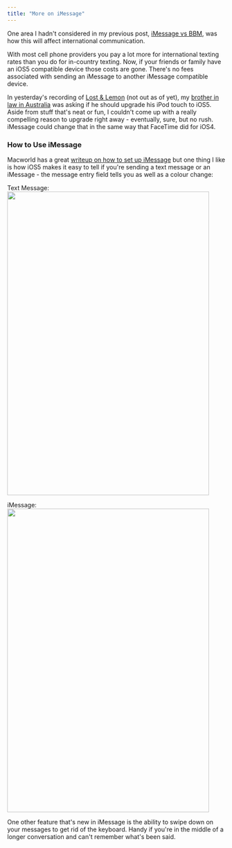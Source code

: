 ```yaml
---
title: "More on iMessage"
---
```

<p>One area I hadn't considered in my previous post, <a href="https://chrisenns.com/2011/10/12/imessage-vs-bbm/">iMessage vs BBM</a>, was how this will affect international communication.</p>
<p>With most cell phone providers you pay a lot more for international texting rates than you do for in-country texting. Now, if your friends or family have an iOS5 compatible device those costs are gone. There's no fees associated with sending an iMessage to another iMessage compatible device.</p>
<p>In yesterday's recording of <a href="https://ssktn.com/shows/lostandlemon/">Lost & Lemon</a> (not out as of yet), my <a href="https://shop.lostwaxoz.com/">brother in law in Australia</a> was asking if he should upgrade his iPod touch to iOS5. Aside from stuff that's neat or fun, I couldn't come up with a really compelling reason to upgrade right away - eventually, sure, but no rush. iMessage could change that in the same way that FaceTime did for iOS4.</p>
<h3>How to Use iMessage</h3>
<p>Macworld has a great <a href="https://www.macworld.com/article/162984/2011/10/ios_5_imessage.html">writeup on how to set up iMessage</a> but one thing I like is how iOS5 makes it easy to tell if you're sending a text message or an iMessage - the message entry field tells you as well as a colour change:</p>
<p>Text Message:<br />
<img src="https://chrisenns.com/wp-content/uploads/2011/10/iMessage1-466x700.jpg" alt="" title="Text Message" width="466" height="700" class="aligncenter size-large wp-image-19722" /></p>
<p>iMessage:<br />
<img src="https://chrisenns.com/wp-content/uploads/2011/10/iMessage2-466x700.jpg" alt="" title="iMessage" width="466" height="700" class="aligncenter size-large wp-image-19723" /></p>
<p>One other feature that's new in iMessage is the ability to swipe down on your messages to get rid of the keyboard. Handy if you're in the middle of a longer conversation and can't remember what's been said.</p>
